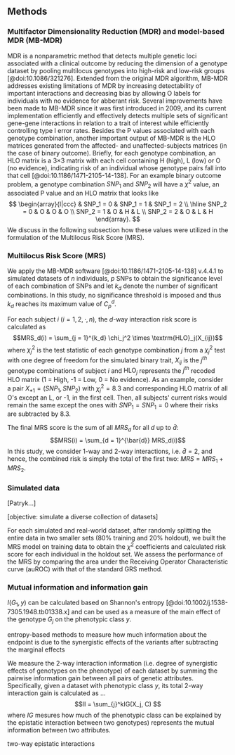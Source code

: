 ## Methods

### Multifactor Dimensionality Reduction (MDR) and model-based MDR (MB-MDR)

MDR is a nonparametric method that detects multiple genetic loci associated with a clinical outcome by reducing the dimension of a genotype dataset by pooling multilocus genotypes into high-risk and low-risk groups [@doi:10.1086/321276].
Extended from the original MDR algorithm, MB-MDR addresses existing limitations of MDR by increasing detectability of important interactions and decreasing bias by allowing O labels for individuals with no evidence for abberant risk.
Several improvements have been made to MB-MDR since it was first introduced in 2009, and its current implementation efficiently and effectively detects multiple sets of significant gene-gene interactions in relation to a trait of interest while efficiently controlling type I error rates.
Besides the P values associated with each genotype combination, another important output of MB-MDR is the HLO matrices generated from the affected- and unaffected-subjects matrices (in the case of binary outcome).
Briefly, for each genotype combination, an HLO matrix is a 3$\times$3 matrix with each cell containing H (high), L (low) or O (no evidence), indicating risk of an individual whose genotype pairs fall into that cell [@doi:10.1186/1471-2105-14-138].
For an example binary outcome problem, a genotype combination $SNP_1$ and $SNP_2$ will have a $\chi^2$ value, an associated P value and an HLO matrix that looks like
$$ \begin{array}{l|ccc}
& SNP_1 = 0 & SNP_1 = 1 & SNP_1 = 2   \\
\hline
SNP_2 = 0 & O        & O        & O \\
SNP_2 = 1 & O        & H        & L \\
SNP_2 = 2 & O        & L        & H
\end{array}.
$$
We discuss in the following subsection how these values were utilized in the formulation of the Multilocus Risk Score (MRS).

### Multilocus Risk Score (MRS)
We apply the MB-MDR software [@doi:10.1186/1471-2105-14-138] v.4.4.1 to simulated datasets of $n$ individuals, $p$ SNPs to obtain the significance level of each combination of SNPs and let $k_d$ denote the number of significant combinations.
In this study, no significance threshold is imposed and thus $k_d$ reaches its maximum value of $C^d_p$.

For each subject $i$ ($i = 1,2,\cdot, n$), the $d$-way interaction risk score is calculated as
$$MRS_d(i) = \sum_{j = 1}^{k_d} \chi_j^2 \times \textrm{HLO}_j(X_{ij})$$
where $\chi_j^2$ is the test statistic of each genotype combination $j$ from a $\chi_j^2$ test with one degree of freedom for the simulated binary trait, $X_{ij}$ is the $j^{th}$ genotype combinations of subject $i$ and $\textrm{HLO}_j$ represents the $j^{th}$ recoded HLO matrix (1 = High, -1 = Low, 0 = No evidence).
As an example, consider a pair $X_{*1} = (SNP_1, SNP_2)$ with $\chi_j^2=8.3$ and corresponding HLO matrix of all O's except an L, or -1, in the first cell.
Then, all subjects' current risks would remain the same except the ones with $SNP_1 = SNP_1 = 0$ where their risks are subtracted by 8.3.

 
The final MRS score is the sum of all $MRS_d$ for all $d$ up to $\bar{d}$:
$$MRS(i) = \sum_{d = 1}^{\bar{d}} MRS_d(i)$$
In this study, we consider 1-way and 2-way interactions, i.e. $\bar{d} = 2$, and hence, the combined risk is simply the total of the first two: $MRS = MRS_1 + MRS_2$.


### Simulated data
[Patryk...]

[objective: simulate a diverse collection of datasets]

For each simulated and real-world dataset, after randomly splitting the entire data in two smaller sets (80% training and 20% holdout), we built the MRS model on training data to obtain the $\chi^2$ coefficients and calculated risk score for each individual in the holdout set.
We assess the performance of the MRS by comparing the area under the Receiving Operator Characteristic curve (auROC) with that of the standard GRS method.

### Mutual information and information gain
$I(G_1,y)$ can be calculated based on Shannon's entropy [@doi:10.1002/j.1538-7305.1948.tb01338.x] and can be used as a measure of the main effect of the genotype $G_j$ on the phenotypic class $y$.

 entropy-based methods to measure how much information about the endpoint is due to the synergistic effects of the variants after subtracting the marginal effects
 
We measure the 2-way interaction information (i.e. degree of synergistic effects of genotypes on the phenotype) of each dataset by summing the pairwise information gain between all pairs of genetic attributes.
Specifically, given a dataset with phenotypic class $y$, its total 2-way interaction gain is calculated as ...
$$II = \sum_{j}^kIG(X_j, C) $$
where $IG$ mesures how much of the phenotypic class can be explained by the epistatic interaction between two genotypes) represents the mutual information between two attributes.

two-way epistatic interactions


